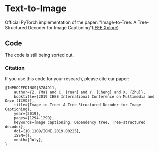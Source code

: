 # Text-to-Image
Official PyTorch implementation of the paper: "Image-to-Tree: A Tree-Structured Decoder for Image Captioning"([IEEE Xplore](https://ieeexplore.ieee.org/document/8784911))

## Code
The code is still being sorted out.

### Citation
If you use this code for your research, please cite our paper:

```
@INPROCEEDINGS{8784911,
    author={Z. {Ma} and C. {Yuan} and Y. {Cheng} and X. {Zhu}},
    booktitle={2019 IEEE International Conference on Multimedia and Expo (ICME)},
    title={Image-to-Tree: A Tree-Structured Decoder for Image Captioning},
    year={2019},
    pages={1294-1299},
    keywords={mage captioning, Dependency tree, Tree-structured decoder},
    doi={10.1109/ICME.2019.00225},
    ISSN={},
    month={July},
}
```

